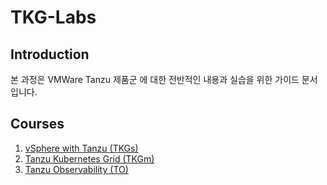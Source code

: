# TKG-Labs
 ## Introduction
본 과정은 VMWare Tanzu 제품군 에 대한 전반적인 내용과 실습을 위한 가이드 문서입니다.

## Courses
1. [vSphere with Tanzu (TKGs)](https://github.com/tanzukorea/TKGs-HOL)
2. [Tanzu Kubernetes Grid (TKGm)](https://github.com/tanzukorea/TKGm-HOL)
2. [Tanzu Observability (TO)](https://github.com/tanzukorea/TO-HOL)
